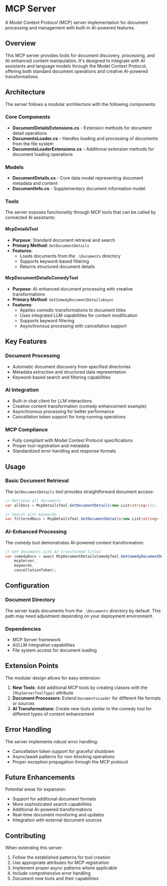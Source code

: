 # MCP Server

A Model Context Protocol (MCP) server implementation for document processing and management with built-in AI-powered features.

## Overview

This MCP server provides tools for document discovery, processing, and AI-enhanced content manipulation. It's designed to integrate with AI assistants and language models through the Model Context Protocol, offering both standard document operations and creative AI-powered transformations.

## Architecture

The server follows a modular architecture with the following components:

### Core Components

- **DocumentDetailsExtensions.cs** - Extension methods for document detail operations
- **DocumentsLoader.cs** - Handles loading and processing of documents from the file system
- **DocumentsLoaderExtensions.cs** - Additional extension methods for document loading operations

### Models

- **DocumentDetails.cs** - Core data model representing document metadata and content
- **DocumentInfo.cs** - Supplementary document information model

### Tools

The server exposes functionality through MCP tools that can be called by connected AI assistants:

#### McpDetailsTool
- **Purpose**: Standard document retrieval and search
- **Primary Method**: `GetDocumentDetails`
- **Features**: 
  - Loads documents from the `.\Documents` directory
  - Supports keyword-based filtering
  - Returns structured document details

#### McpDocumentDetailsComedyTool
- **Purpose**: AI-enhanced document processing with creative transformations
- **Primary Method**: `GetComedyDocumentDetailsAsync`
- **Features**:
  - Applies comedic transformations to document titles
  - Uses integrated LLM capabilities for content modification
  - Supports keyword filtering
  - Asynchronous processing with cancellation support

## Key Features

### Document Processing
- Automatic document discovery from specified directories
- Metadata extraction and structured data representation
- Keyword-based search and filtering capabilities

### AI Integration
- Built-in chat client for LLM interactions
- Creative content transformation (comedy enhancement example)
- Asynchronous processing for better performance
- Cancellation token support for long-running operations

### MCP Compliance
- Fully compliant with Model Context Protocol specifications
- Proper tool registration and metadata
- Standardized error handling and response formats

## Usage

### Basic Document Retrieval

The `GetDocumentDetails` tool provides straightforward document access:

```csharp
// Retrieve all documents
var allDocs = McpDetailsTool.GetDocumentDetails(new List<string>());

// Search with keywords
var filteredDocs = McpDetailsTool.GetDocumentDetails(new List<string> {"keyword1", "keyword2"});
```

### AI-Enhanced Processing

The comedy tool demonstrates AI-powered content transformation:

```csharp
// Get documents with AI-transformed titles
var comedyDocs = await McpDocumentDetailsComedyTool.GetComedyDocumentDetailsAsync(
    mcpServer, 
    keywords, 
    cancellationToken);
```

## Configuration

### Document Directory
The server loads documents from the `.\Documents` directory by default. This path may need adjustment depending on your deployment environment.

### Dependencies
- MCP Server framework
- AI/LLM integration capabilities
- File system access for document loading

## Extension Points

The modular design allows for easy extension:

1. **New Tools**: Add additional MCP tools by creating classes with the `[McpServerToolType]` attribute
2. **Document Processors**: Extend `DocumentsLoader` for different file formats or sources
3. **AI Transformations**: Create new tools similar to the comedy tool for different types of content enhancement

## Error Handling

The server implements robust error handling:
- Cancellation token support for graceful shutdown
- Async/await patterns for non-blocking operations
- Proper exception propagation through the MCP protocol

## Future Enhancements

Potential areas for expansion:
- Support for additional document formats
- More sophisticated search capabilities
- Additional AI-powered transformations
- Real-time document monitoring and updates
- Integration with external document sources

## Contributing

When extending this server:
1. Follow the established patterns for tool creation
2. Use appropriate attributes for MCP registration
3. Implement proper async patterns where applicable
4. Include comprehensive error handling
5. Document new tools and their capabilities